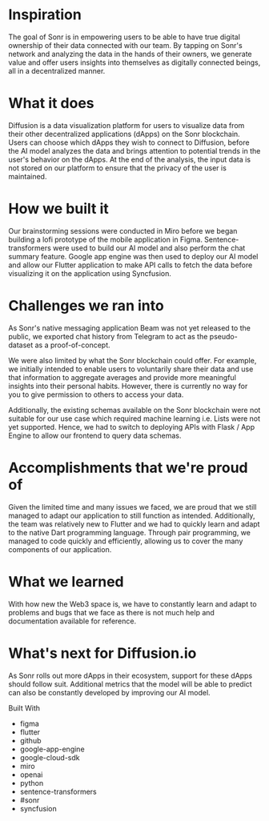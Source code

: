 # Inspiration
The goal of Sonr is in empowering users to be able to have true digital ownership of their data connected with our team. By tapping on Sonr's network and analyzing the data in the hands of their owners, we generate value and offer users insights into themselves as digitally connected beings, all in a decentralized manner.

# What it does
Diffusion is a data visualization platform for users to visualize data from their other decentralized applications (dApps) on the Sonr blockchain. Users can choose which dApps they wish to connect to Diffusion, before the AI model analyzes the data and brings attention to potential trends in the user's behavior on the dApps. At the end of the analysis, the input data is not stored on our platform to ensure that the privacy of the user is maintained.

# How we built it
Our brainstorming sessions were conducted in Miro before we began building a lofi prototype of the mobile application in Figma. Sentence-transformers were used to build our AI model and also perform the chat summary feature. Google app engine was then used to deploy our AI model and allow our Flutter application to make API calls to fetch the data before visualizing it on the application using Syncfusion.

# Challenges we ran into
As Sonr's native messaging application Beam was not yet released to the public, we exported chat history from Telegram to act as the pseudo-dataset as a proof-of-concept.

We were also limited by what the Sonr blockchain could offer. For example, we initially intended to enable users to voluntarily share their data and use that information to aggregate averages and provide more meaningful insights into their personal habits. However, there is currently no way for you to give permission to others to access your data.

Additionally, the existing schemas available on the Sonr blockchain were not suitable for our use case which required machine learning i.e. Lists were not yet supported. Hence, we had to switch to deploying APIs with Flask / App Engine to allow our frontend to query data schemas.

# Accomplishments that we're proud of
Given the limited time and many issues we faced, we are proud that we still managed to adapt our application to still function as intended. Additionally, the team was relatively new to Flutter and we had to quickly learn and adapt to the native Dart programming language. Through pair programming, we managed to code quickly and efficiently, allowing us to cover the many components of our application.

# What we learned
With how new the Web3 space is, we have to constantly learn and adapt to problems and bugs that we face as there is not much help and documentation available for reference.

# What's next for Diffusion.io
As Sonr rolls out more dApps in their ecosystem, support for these dApps should follow suit. Additional metrics that the model will be able to predict can also be constantly developed by improving our AI model.

Built With
- figma
- flutter
- github
- google-app-engine
- google-cloud-sdk
- miro
- openai
- python
- sentence-transformers
- #sonr
- syncfusion
